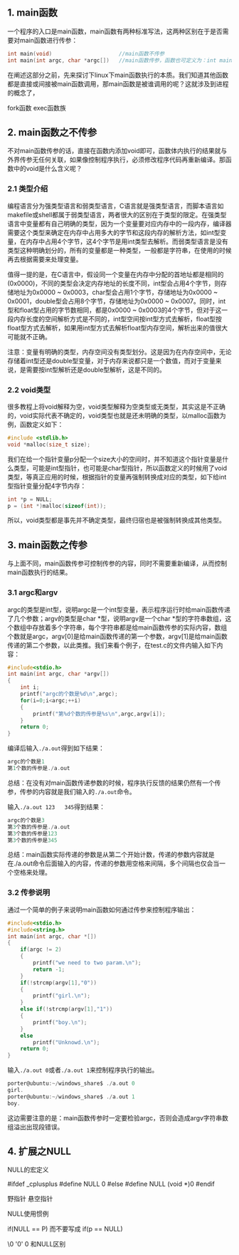 ## 1. main函数

一个程序的入口是main函数，main函数有两种标准写法，这两种区别在于是否需要对main函数进行传参：

```c
int main(void)                     //main函数不传参
int main(int argc, char *argc[])   //main函数传参，函数也可定义为：int main(int argc, char **argv)
```

在阐述这部分之前，先来探讨下linux下main函数执行的本质。我们知道其他函数都是直接或间接被main函数调用，那main函数是被谁调用的呢？这就涉及到进程的概念了，

fork函数
exec函数族

## 2. main函数之不传参

不对main函数传参的话，直接在函数内添加void即可，函数体内执行的结果就与外界传参无任何关联，如果像控制程序执行，必须修改程序代码再重新编译。那函数中的void是什么含义呢？

### 2.1 类型介绍

编程语言分为强类型语言和弱类型语言，C语言就是强类型语言，而脚本语言如makefile或shell都属于弱类型语言，两者很大的区别在于类型的限定。在强类型语言中变量都有自己明确的类型，因为一个变量要对应内存中的一段内存，编译器需要这个类型来确定在内存中占用多大的字节和这段内存的解析方法，如int型变量，在内存中占用4个字节，这4个字节是用int类型去解析。而弱类型语言是没有类型这种明确划分的，所有的变量都是一种类型，一般都是字符串，在使用的时候再去根据需要来处理变量。

值得一提的是，在C语言中，假设同一个变量在内存中分配的首地址都是相同的(0x0000)，不同的类型会决定内存地址的长度不同，int型会占用4个字节，则存储地址为0x0000 ~ 0x0003，char型会占用1个字节，存储地址为0x0000 ~ 0x0001，double型会占用8个字节，存储地址为0x0000 ~ 0x0007。同时，int型和float型占用的字节数相同，都是0x0000 ~ 0x0003的4个字节，但对于这一段内存长度的空间解析方式是不同的，int型空间按int型方式去解析，float型按float型方式去解析，如果用int型方式去解析float型内存空间，解析出来的值很大可能就不正确。

注意：变量有明确的类型，内存空间没有类型划分。这是因为在内存空间中，无论存储着int型还是double型变量，对于内存来说都只是一个数值，而对于变量来说，是需要按int型解析还是double型解析，这是不同的。

### 2.2 void类型

很多教程上将void解释为空，void类型解释为空类型或无类型，其实这是不正确的，void实际代表不确定的，void类型也就是还未明确的类型，以malloc函数为例，函数定义如下：

```c
#include <stdlib.h>
void *malloc(size_t size);
```

我们在给一个指针变量p分配一个size大小的空间时，并不知道这个指针变量是什么类型，可能是int型指针，也可能是char型指针，所以函数定义的时候用了void类型，等真正应用的时候，根据指针的变量再强制转换成对应的类型，如下给int型指针变量分配4字节内存：

```c
int *p = NULL;
p = (int *)malloc(sizeof(int));
```

所以，void类型都是事先并不确定类型，最终归宿也是被强制转换成其他类型。

## 3. main函数之传参

与上面不同，main函数传参可控制传参的内容，同时不需要重新编译，从而控制main函数执行的结果。

### 3.1 argc和argv

argc的类型是int型，说明argc是一个int型变量，表示程序运行时给main函数传递了几个参数；argv的类型是char *型，说明argv是一个char *型的字符串数组，这个数组中存放着多个字符串，每个字符串都是给main函数传参的实际内容，数组个数就是argc，argv[0]是给main函数传递的第一个参数，argv[1]是给main函数传递的第二个参数，以此类推。我们来看个例子，在test.c的文件内输入如下内容：

```c
#include<stdio.h>
int main(int argc, char *argv[])
{
    int i;
    printf("argc的个数是%d\n",argc);
    for(i=0;i<argc;++i)
    {
        printf("第%d个数的传参是%s\n",argc,argv[i]);
    }
    return 0;
}
```

编译后输入`./a.out`得到如下结果：

```c
argc的个数是1
第1个数的传参是./a.out
```

总结：在没有对main函数传递参数的时候，程序执行反馈的结果仍然有一个传参，传参的内容就是我们输入的`./a.out`命令。

输入`./a.out 123   345`得到结果：

```c
argc的个数是3
第3个数的传参是./a.out
第3个数的传参是123
第3个数的传参是345
```

总结：main函数实际传递的参数是从第二个开始计数，传递的参数内容就是在./a.out命令后面输入的内容，传递的参数用空格来间隔，多个间隔也仅会当一个空格来处理。

### 3.2 传参说明

通过一个简单的例子来说明main函数如何通过传参来控制程序输出：

```c
#include<stdio.h>
#include<string.h>
int main(int argc, char *[])
{
    if(argc != 2)
    {
        printf("we need to two param.\n");
        return -1;
    }
    if(!strcmp(argv[1],"0"))
    {
        printf("girl.\n");
    }
    else if(!strcmp(argv[1],"1"))
    {
        printf("boy.\n");
    }
    else
        printf("Unknowd.\n");
    return 0;
}
```

输入`./a.out 0`或者`./a.out 1`来控制程序执行的输出。

```c
porter@ubuntu:~/windows_share$ ./a.out 0
girl.
porter@ubuntu:~/windows_share$ ./a.out 1
boy.
```

这边需要注意的是：main函数传参时一定要检验argc，否则会造成argv字符串数组溢出出现段错误。

## 4. 扩展之NULL

NULL的宏定义

#ifdef _cplusplus
#define NULL 0
#else
#define NULL (void *)0
#endif

野指针
悬空指针

NULL使用惯例

if(NULL == P) 而不要写成 if(p == NULL)

\0 '0' 0 和NULL区别